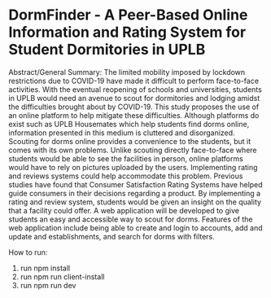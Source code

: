 # DormFinder - A Peer-Based Online Information and Rating System for Student Dormitories in UPLB
Abstract/General Summary:
	The limited mobility imposed by lockdown restrictions due to COVID-19 have made it difficult to perform face-to-face activities. With the eventual reopening of schools and universities, students in UPLB would need an avenue to scout for dormitories and lodging amidst the difficulties brought about by COVID-19. This study proposes the use of an online platform to help mitigate these difficulties. Although platforms do exist such as UPLB Housemates which help students find dorms online, information presented in this medium is cluttered and disorganized. Scouting for dorms online provides a convenience to the students, but it comes with its own problems. Unlike scouting directly face-to-face where students would be able to see the facilities in person, online platforms would have to rely on pictures uploaded by the users. Implementing rating and reviews systems could help accommodate this problem. Previous studies have found that Consumer Satisfaction Rating Systems have helped guide consumers in their decisions regarding a product.  By implementing a rating and review system, students would be given an insight on the quality that a facility could offer. A web application will be developed to give students an easy and accessible way to scout for dorms. Features of the web application include being able to create and login to accounts, add and update and establishments, and search for dorms with filters.


How to run:
1. run npm install
2. run npm run client-install
3. run npm run dev
